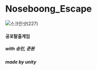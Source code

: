 # Noseboong_Escape

![스크린샷(227)](https://user-images.githubusercontent.com/60594585/202855278-9dff8f40-8b7d-4b77-afb5-4dad44b4eda9.png)

#### 공포탈출게임

##### with 승민, 준원
##### made by unity
